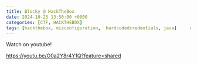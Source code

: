```yaml
---
title: Blocky @ HackTheBox
date: 2024-10-25 13:50:00 +0000
categories: [CTF, HACKTHEBOX]
tags: [hackthebox, misconfiguration,  hardcodedcredentials, java]     # TAG names should always be lowercase
---
```



Watch on youtube!

https://youtu.be/O0a2Y8r4Y1Q?feature=shared
